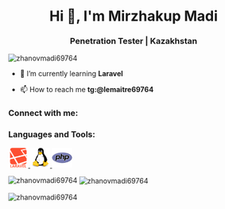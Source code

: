 <h1 align="center">Hi 👋, I'm Mirzhakup Madi</h1>
<h3 align="center">Penetration Tester | Kazakhstan</h3>

<p align="left"> <img src="https://komarev.com/ghpvc/?username=zhanovmadi69764&label=Profile%20views&color=0e75b6&style=flat" alt="zhanovmadi69764" /> </p>

- 🌱 I’m currently learning **Laravel**

- 📫 How to reach me **tg:@lemaitre69764**

<h3 align="left">Connect with me:</h3>
<p align="left">
</p>

<h3 align="left">Languages and Tools:</h3>
<p align="left"> <a href="https://laravel.com/" target="_blank" rel="noreferrer"> <img src="https://raw.githubusercontent.com/devicons/devicon/master/icons/laravel/laravel-plain-wordmark.svg" alt="laravel" width="40" height="40"/> </a> <a href="https://www.linux.org/" target="_blank" rel="noreferrer"> <img src="https://raw.githubusercontent.com/devicons/devicon/master/icons/linux/linux-original.svg" alt="linux" width="40" height="40"/> </a> <a href="https://www.php.net" target="_blank" rel="noreferrer"> <img src="https://raw.githubusercontent.com/devicons/devicon/master/icons/php/php-original.svg" alt="php" width="40" height="40"/> </a> </p>

<p><img align="left" src="https://github-readme-stats.vercel.app/api/top-langs?username=zhanovmadi69764&show_icons=true&locale=en&layout=compact" alt="zhanovmadi69764" /></p>

<p>&nbsp;<img align="center" src="https://github-readme-stats.vercel.app/api?username=zhanovmadi69764&show_icons=true&locale=en" alt="zhanovmadi69764" /></p>

<p><img align="center" src="https://github-readme-streak-stats.herokuapp.com/?user=zhanovmadi69764&" alt="zhanovmadi69764" /></p>

